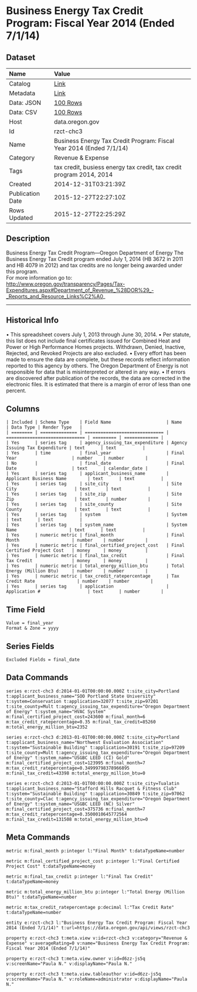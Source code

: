 # Business Energy Tax Credit Program: Fiscal Year 2014 (Ended 7/1/14)

## Dataset

| Name | Value |
| :--- | :---- |
| Catalog | [Link](https://catalog.data.gov/dataset/business-energy-tax-credit-program-fiscal-year-2014-0e49c) |
| Metadata | [Link](https://data.oregon.gov/api/views/rzct-chc3) |
| Data: JSON | [100 Rows](https://data.oregon.gov/api/views/rzct-chc3/rows.json?max_rows=100) |
| Data: CSV | [100 Rows](https://data.oregon.gov/api/views/rzct-chc3/rows.csv?max_rows=100) |
| Host | data.oregon.gov |
| Id | rzct-chc3 |
| Name | Business Energy Tax Credit Program: Fiscal Year 2014 (Ended 7/1/14) |
| Category | Revenue & Expense |
| Tags | tax credit, busiess energy tax credit, tax credit program 2014, 2014 |
| Created | 2014-12-31T03:21:39Z |
| Publication Date | 2015-12-27T22:27:10Z |
| Rows Updated | 2015-12-27T22:25:29Z |

## Description

Business Energy Tax Credit Program—Oregon Department of Energy  The Business Energy Tax Credit program ended July 1, 2014  (HB 3672 in 2011 and HB 4079 in 2012) and tax credits are no longer being awarded under this program.  
For more information go to: http://www.oregon.gov/transparency/Pages/Tax-Expenditures.aspx#Department_of_Revenue_%28DOR%29_-_Reports_and_Resource_Links%C2%A0_

------------------
Historical Info
--------------------
•	This spreadsheet covers July 1, 2013 through June 30, 2014.
•	Per statute, this list does not include final certificates issued for Combined Heat and Power or High Performance Homes projects. Withdrawn, Denied, Inactive, Rejected, and Revoked Projects are also excluded.
•	Every effort has been made to ensure the data are complete, but these records reflect information reported to this agency by others. The Oregon Department of Energy is not responsible for data that is misinterpreted or altered in any way.
•	If errors are discovered after publication of the records, the data are corrected in the electronic files.  It is estimated that there is a margin of error of less than one percent.

## Columns

```ls
| Included | Schema Type    | Field Name                     | Name                           | Data Type | Render Type   |
| ======== | ============== | ============================== | ============================== | ========= | ============= |
| Yes      | series tag     | agency_issuing_tax_expenditure | Agency Issuing Tax Expenditure | text      | text          |
| Yes      | time           | final_year                     | Final Year                     | number    | number        |
| No       |                | final_date                     | Final Date                     | text      | calendar_date |
| Yes      | series tag     | applicant_business_name        | Applicant Business Name        | text      | text          |
| Yes      | series tag     | site_city                      | Site City                      | text      | text          |
| Yes      | series tag     | site_zip                       | Site Zip                       | text      | number        |
| Yes      | series tag     | site_county                    | Site County                    | text      | text          |
| Yes      | series tag     | system                         | System                         | text      | text          |
| Yes      | series tag     | system_name                    | System Name                    | text      | text          |
| Yes      | numeric metric | final_month                    | Final Month                    | number    | number        |
| Yes      | numeric metric | final_certified_project_cost   | Final Certified Project Cost   | money     | money         |
| Yes      | numeric metric | final_tax_credit               | Final Tax Credit               | money     | money         |
| Yes      | numeric metric | total_energy_million_btu       | Total Energy (Million Btu)     | number    | number        |
| Yes      | numeric metric | tax_credit_ratepercentage      | Tax Credit Rate                | number    | number        |
| Yes      | series tag     | application                    | Application #                  | text      | number        |
```

## Time Field

```ls
Value = final_year
Format & Zone = yyyy
```

## Series Fields

```ls
Excluded Fields = final_date
```

## Data Commands

```ls
series e:rzct-chc3 d:2014-01-01T00:00:00.000Z t:site_city=Portland t:applicant_business_name="SOO Portland State University" t:system=Conservation t:application=32077 t:site_zip=97201 t:site_county=Mult t:agency_issuing_tax_expenditure="Oregon Department of Energy" t:system_name="HVAC System" m:final_certified_project_cost=243600 m:final_month=6 m:tax_credit_ratepercentage=0.35 m:final_tax_credit=85260 m:total_energy_million_btu=2352

series e:rzct-chc3 d:2013-01-01T00:00:00.000Z t:site_city=Portland t:applicant_business_name="Northwest Evaluation Association" t:system="Sustainable Building" t:application=30191 t:site_zip=97209 t:site_county=Mult t:agency_issuing_tax_expenditure="Oregon Department of Energy" t:system_name="USGBC LEED (CI) Gold" m:final_certified_project_cost=123995 m:final_month=7 m:tax_credit_ratepercentage=0.34999798378966895 m:final_tax_credit=43398 m:total_energy_million_btu=0

series e:rzct-chc3 d:2013-01-01T00:00:00.000Z t:site_city=Tualatin t:applicant_business_name="Stafford Hills Racquet & Fitness Club" t:system="Sustainable Building" t:application=30849 t:site_zip=97062 t:site_county=Clac t:agency_issuing_tax_expenditure="Oregon Department of Energy" t:system_name="USGBC LEED (NC) Silver" m:final_certified_project_cost=375736 m:final_month=7 m:tax_credit_ratepercentage=0.3500010645772564 m:final_tax_credit=131508 m:total_energy_million_btu=0
```

## Meta Commands

```ls
metric m:final_month p:integer l:"Final Month" t:dataTypeName=number

metric m:final_certified_project_cost p:integer l:"Final Certified Project Cost" t:dataTypeName=money

metric m:final_tax_credit p:integer l:"Final Tax Credit" t:dataTypeName=money

metric m:total_energy_million_btu p:integer l:"Total Energy (Million Btu)" t:dataTypeName=number

metric m:tax_credit_ratepercentage p:decimal l:"Tax Credit Rate" t:dataTypeName=number

entity e:rzct-chc3 l:"Business Energy Tax Credit Program: Fiscal Year 2014 (Ended 7/1/14)" t:url=https://data.oregon.gov/api/views/rzct-chc3

property e:rzct-chc3 t:meta.view v:id=rzct-chc3 v:category="Revenue & Expense" v:averageRating=0 v:name="Business Energy Tax Credit Program: Fiscal Year 2014 (Ended 7/1/14)"

property e:rzct-chc3 t:meta.view.owner v:id=d6zz-js5q v:screenName="Paula N." v:displayName="Paula N."

property e:rzct-chc3 t:meta.view.tableauthor v:id=d6zz-js5q v:screenName="Paula N." v:roleName=administrator v:displayName="Paula N."
```